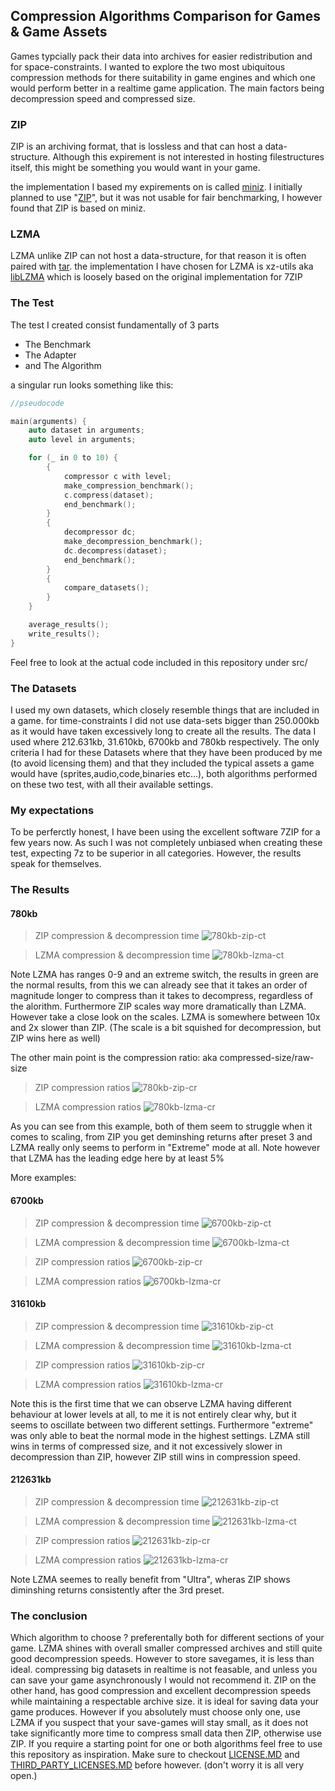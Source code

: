 ## Compression Algorithms Comparison for Games & Game Assets

Games typcially pack their data into archives for easier redistribution and for space-constraints. I wanted to explore the two most ubiquitous compression methods for there suitability in game engines and which one would perform better in a realtime game application. The main factors being decompression speed and compressed size.

### ZIP
ZIP is an archiving format, that is lossless and that can host a data-structure. Although this expirement is not interested in hosting filestructures itself, this might be something you would want in your game.

the implementation I based my expirements on is called [miniz](https://github.com/richgel999/miniz). I initially planned to use "[ZIP](https://github.com/kuba--/ZIP)", but it was not usable for fair benchmarking, I however found that ZIP is based on miniz.

### LZMA
LZMA unlike ZIP can not host a data-structure, for that reason it is often paired with [tar](https://en.wikipedia.org/wiki/Tar_(computing)). the implementation I have chosen for LZMA is xz-utils aka [libLZMA](https://tukaani.org/xz/) which is loosely based on the original implementation for 7ZIP

### The Test

The test I created consist fundamentally of 3 parts

 - The Benchmark
 - The Adapter
 - and The Algorithm

a singular run looks something like this:
```cpp
//pseudocode

main(arguments) {
    auto dataset in arguments;
    auto level in arguments;

    for (_ in 0 to 10) {
        {
            compressor c with level;
            make_compression_benchmark();
            c.compress(dataset);
            end_benchmark();
        }
        {
            decompressor dc;
            make_decompression_benchmark();
            dc.decompress(dataset);
            end_benchmark();
        }
        {
            compare_datasets();
        }
    }

    average_results();
    write_results();
}
```

Feel free to look at the actual code included in this repository under src/

### The Datasets
I used my own datasets, which closely resemble things that are included in a game. for time-constraints I did not use data-sets bigger than 250.000kb as it would have taken excessively long to create all the results. The data I used where 212.631kb, 31.610kb, 6700kb and 780kb respectively. The only criteria I had for these Datasets where that they have been produced by me (to avoid licensing them) and that they included the typical assets a game would have (sprites,audio,code,binaries etc...), both algorithms performed on these two test, with all their available settings.


### My expectations
To be perferctly honest, I have been using the excellent software 7ZIP for a few years now. As such I was not completely unbiased when creating these test, expecting 7z to be superior in all categories. However, the results speak for themselves.


### The Results

#### 780kb

> ZIP compression & decompression time
![780kb-zip-ct](780kb/zip-780-ct.png "780kb-zip-ct")

>LZMA compression & decompression time
![780kb-lzma-ct](780kb/lzma-780-ct.png "780kb-lzma-ct")

Note LZMA has ranges 0-9 and an extreme switch, the results in green are the normal results,
from this we can already see that it takes an order of magnitude longer to compress than it takes to decompress, regardless of the alorithm. Furthermore ZIP scales way more dramatically than LZMA. However take a close look on the scales. LZMA is somewhere between 10x and 2x slower than ZIP. (The scale is a bit squished for decompression, but ZIP wins here as well)

The other main point is the compression ratio:
aka compressed-size/raw-size

> ZIP compression ratios
![780kb-zip-cr](780kb/zip-780-cr.png "780kb-zip-cr")

>LZMA compression ratios
![780kb-lzma-cr](780kb/lzma-780-cr.png "780kb-lzma-cr")

As you can see from this example, both of them seem to struggle when it comes to scaling, from ZIP you get deminshing returns after preset 3 and LZMA really only seems to perform in "Extreme" mode at all. Note however that LZMA has the leading edge here by at least 5%

More examples:

#### 6700kb
> ZIP compression & decompression time
![6700kb-zip-ct](6700kb/zip-6700-ct.png "6700kb-zip-ct")

>LZMA compression & decompression time
![6700kb-lzma-ct](6700kb/lzma-6700-ct.png "6700kb-lzma-ct")

> ZIP compression ratios
![6700kb-zip-cr](6700kb/zip-6700-cr.png "6700kb-zip-cr")

>LZMA compression ratios
![6700kb-lzma-cr](6700kb/lzma-6700-cr.png "6700kb-lzma-cr")

#### 31610kb
> ZIP compression & decompression time
![31610kb-zip-ct](31610kb/zip-31610-ct.png "31610kb-zip-ct")

>LZMA compression & decompression time
![31610kb-lzma-ct](31610kb/lzma-31610-ct.png "31610kb-lzma-ct")

> ZIP compression ratios
![31610kb-zip-cr](31610kb/zip-31610-cr.png "31610kb-zip-cr")

>LZMA compression ratios
![31610kb-lzma-cr](31610kb/lzma-31610-cr.png "31610kb-lzma-cr")

Note this is the first time that we can observe LZMA having different behaviour at lower levels at all, to me it is not entirely clear why, but it seems to oscillate between two different settings. Furthermore "extreme" was only able to beat the normal mode in the highest settings. LZMA still wins in terms of compressed size, and it not excessively slower in decompression than ZIP, however ZIP still wins in compression 
speed.

#### 212631kb
> ZIP compression & decompression time
![212631kb-zip-ct](212631kb/zip-212631-ct.png "212631kb-zip-ct")

>LZMA compression & decompression time
![212631kb-lzma-ct](212631kb/lzma-212631-ct.png "212631kb-lzma-ct")

> ZIP compression ratios
![212631kb-zip-cr](212631kb/zip-212631-cr.png "212631kb-zip-cr")

>LZMA compression ratios
![212631kb-lzma-cr](212631kb/lzma-212631-cr.png "212631kb-lzma-cr")

Note LZMA seemes to really benefit from "Ultra", wheras ZIP shows diminshing returns consistently after the 3rd preset.

### The conclusion

Which algorithm to choose ? preferentally both for different sections of your game. LZMA shines with overall smaller compressed archives and still quite good decompression speeds. However to store savegames, it is less than ideal. compressing big datasets in realtime is not feasable, and unless you can save your game asynchronously I would not recommend it.
ZIP on the other hand, has good compression and excellent decompression speeds while maintaining a respectable archive size. it is ideal for saving data your game produces. However if you absolutely must choose only one, use LZMA if you suspect that your save-games will stay small, as it does not take significantly more time to compress small data then ZIP, otherwise use ZIP. If you require a starting point for one or both algorithms feel free to use this repository as inspiration. Make sure to checkout [LICENSE.MD](LICENSE.MD) and [THIRD_PARTY_LICENSES.MD](THIRD_PARTY_LICENSES.MD) before however. (don't worry it is all very open.)